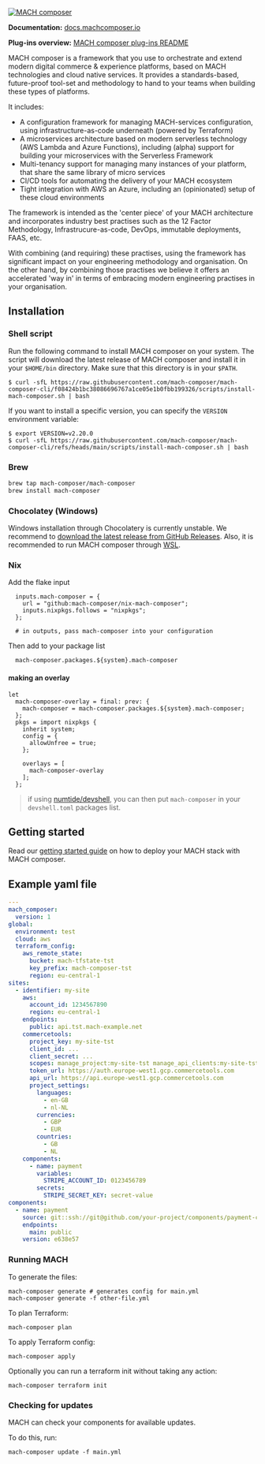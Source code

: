 [![MACH composer](https://github.com/mach-composer/mach-composer-cli/blob/main/docs/src/_img/logo.png?raw=true)](https://docs.machcomposer.io)

**Documentation:** [docs.machcomposer.io](https://docs.machcomposer.io)

**Plug-ins overview:** [MACH composer plug-ins README](https://github.com/mach-composer#cli-plugins)

MACH composer is a framework that you use to orchestrate and extend modern
digital commerce & experience platforms, based on MACH technologies and cloud
native services. It provides a standards-based, future-proof tool-set and
methodology to hand to your teams when building these types of platforms.

It includes:

- A configuration framework for managing MACH-services configuration, using
  infrastructure-as-code underneath (powered by Terraform)
- A microservices architecture based on modern serverless technology (AWS
  Lambda and Azure Functions), including (alpha) support for building your
  microservices with the Serverless Framework
- Multi-tenancy support for managing many instances of your platform, that
  share the same library of micro services
- CI/CD tools for automating the delivery of your MACH ecosystem
- Tight integration with AWS an Azure, including an (opinionated) setup of
  these cloud environments

The framework is intended as the 'center piece' of your MACH architecture and
incorporates industry best practises such as the 12 Factor Methodology,
Infrastrucure-as-code, DevOps, immutable deployments, FAAS, etc.

With combining (and requiring) these practises, using the framework has
significant impact on your engineering methodology and organisation. On the
other hand, by combining those practises we believe it offers an accelerated
'way in' in terms of embracing modern engineering practises in your
organisation.

## Installation

### Shell script

Run the following command to install MACH composer on your system. The script will download the latest release of MACH composer and install it in your
`$HOME/bin` directory. Make sure that this directory is in your `$PATH`.

```
$ curl -sfL https://raw.githubusercontent.com/mach-composer/mach-composer-cli/f08424b1bc38086696767a1ce05e1b0fbb199326/scripts/install-mach-composer.sh | bash
```

If you want to install a specific version, you can specify the `VERSION` environment variable:

```
$ export VERSION=v2.20.0
$ curl -sfL https://raw.githubusercontent.com/mach-composer/mach-composer-cli/refs/heads/main/scripts/install-mach-composer.sh | bash
```

### Brew

```bash
brew tap mach-composer/mach-composer
brew install mach-composer
```

### Chocolatey (Windows)

Windows installation through Chocolatery is currently unstable. We recommend to [download the latest release from GitHub
Releases](https://github.com/mach-composer/mach-composer-cli/releases/latest). Also, it is recommended to run MACH composer through [WSL](https://learn.microsoft.com/en-us/windows/wsl/install).

<!--```ps
choco install mach-composer --version=2.5.0
``` -->

### Nix

Add the flake input

```
  inputs.mach-composer = {
    url = "github:mach-composer/nix-mach-composer";
    inputs.nixpkgs.follows = "nixpkgs";
  };

  # in outputs, pass mach-composer into your configuration
```

Then add to your package list

```
  mach-composer.packages.${system}.mach-composer
```

#### making an overlay
```
let
  mach-composer-overlay = final: prev: {
    mach-composer = mach-composer.packages.${system}.mach-composer;
  };
  pkgs = import nixpkgs {
    inherit system;
    config = {
      allowUnfree = true;
    };

    overlays = [
      mach-composer-overlay
    ];
  };
```

> if using [numtide/devshell](https://github.com/numtide/devshell/), you can then put `mach-composer` in your `devshell.toml` packages list.

## Getting started

Read our [getting started guide](https://docs.machcomposer.io/gettingstarted.html)
on how to deploy your MACH stack with MACH composer.

## Example yaml file

```yaml
---
mach_composer:
  version: 1
global:
  environment: test
  cloud: aws
  terraform_config:
    aws_remote_state:
      bucket: mach-tfstate-tst
      key_prefix: mach-composer-tst
      region: eu-central-1
sites:
  - identifier: my-site
    aws:
      account_id: 1234567890
      region: eu-central-1
    endpoints:
      public: api.tst.mach-example.net
    commercetools:
      project_key: my-site-tst
      client_id: ...
      client_secret: ...
      scopes: manage_project:my-site-tst manage_api_clients:my-site-tst view_api_clients:my-site-tst
      token_url: https://auth.europe-west1.gcp.commercetools.com
      api_url: https://api.europe-west1.gcp.commercetools.com
      project_settings:
        languages:
          - en-GB
          - nl-NL
        currencies:
          - GBP
          - EUR
        countries:
          - GB
          - NL
    components:
      - name: payment
        variables:
          STRIPE_ACCOUNT_ID: 0123456789
        secrets:
          STRIPE_SECRET_KEY: secret-value
components:
  - name: payment
    source: git::ssh://git@github.com/your-project/components/payment-component.git//terraform
    endpoints:
      main: public
    version: e638e57
```

### Running MACH

To generate the files:

```console
mach-composer generate # generates config for main.yml
mach-composer generate -f other-file.yml
```

To plan Terraform:

```console
mach-composer plan
```

To apply Terraform config:

```console
mach-composer apply
```

Optionally you can run a terraform init without taking any action:

```console
mach-composer terraform init
```


### Checking for updates

MACH can check your components for available updates.

To do this, run:

```console
mach-composer update -f main.yml
```
